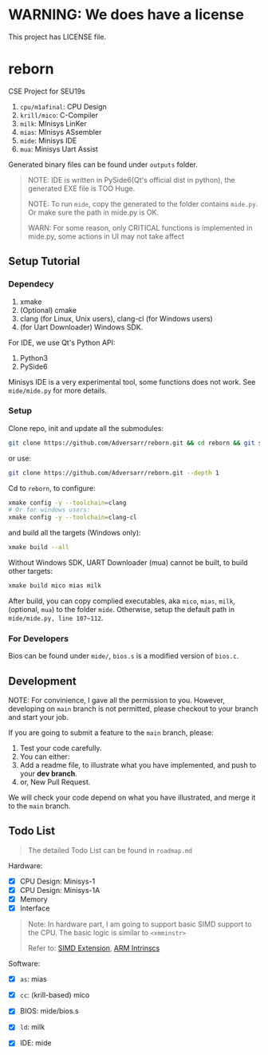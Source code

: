 # WARNING: We does have a license 

This project has LICENSE file.

# reborn

CSE Project for SEU19s

1. `cpu/m1afinal`: CPU Design
2. `krill/mico`: C-Compiler
3. `milk`: MInisys LinKer
4. `mias`: MInisys ASsembler
5. `mide`: Minisys IDE
6. `mua`: Minisys Uart Assist

Generated binary files can be found under `outputs` folder.

> NOTE: IDE is written in PySide6(Qt's official dist in python), the generated EXE file is TOO Huge.
> 
> NOTE: To run `mide`, copy the generated to the folder contains `mide.py`. Or make sure the path in mide.py is OK.
>
> WARN: For some reason, only CRITICAL functions is implemented in mide.py, some actions in UI may not take affect

## Setup Tutorial

### Dependecy

1. xmake
2. (Optional) cmake
3. clang (for Linux, Unix users), clang-cl (for Windows users)
4. (for Uart Downloader) Windows SDK.

For IDE, we use Qt's Python API:

1. Python3
2. PySide6

Minisys IDE is a very experimental tool, some functions does not work. See `mide/mide.py` for more details.

### Setup

Clone repo, init and update all the submodules:

```sh
git clone https://github.com/Adversarr/reborn.git && cd reborn && git submodule --init --recursive
```

or use:

```sh
git clone https://github.com/Adversarr/reborn.git --depth 1
```

Cd to `reborn`, to configure:

```sh
xmake config -y --toolchain=clang
# Or for windows users:
xmake config -y --toolchain=clang-cl
```

and build all the targets (Windows only):

```sh
xmake build --all
```

Without Windows SDK, UART Downloader (mua) cannot be built, to build other targets:

```sh
xmake build mico mias milk
```

After build, you can copy complied executables, aka `mico`, `mias`, `milk`, (optional, `mua`) to the folder `mide`. Otherwise, setup the default path in `mide/mide.py, line 107~112`.

### For Developers

Bios can be found under `mide/`, `bios.s` is a modified version of `bios.c`.

## Development

NOTE: For convinience, I gave all the permission to you. However, developing on `main` branch is not permitted, please checkout to your branch and start your job.

If you are going to submit a feature to the `main` branch, please:

1. Test your code carefully.
2. You can either:
  1. Add a readme file, to illustrate what you have implemented, and push to your **dev branch**.
  2. or, New Pull Request. 

We will check your code depend on what you have illustrated, and merge it to the `main` branch.

## Todo List

> The detailed Todo List can be found in `roadmap.md`

Hardware:

- [x] CPU Design: Minisys-1
- [x] CPU Design: Minisys-1A
- [x] Memory
- [x] Interface

> Note: In hardware part, I am going to support basic SIMD support to the CPU. The basic logic is similar to `<xmminstr>`
> 
> Refer to: [SIMD Extension](https://learn.microsoft.com/en-us/cpp/parallel/openmp/openmp-simd?view=msvc-170), [ARM Intrinscs](https://learn.microsoft.com/en-us/cpp/parallel/openmp/openmp-simd?view=msvc-170)

Software:


- [x] `as`: mias
- [x] `cc`: (krill-based) mico
- [x] BIOS: mide/bios.s
- [x] `ld`: milk
- [x] IDE: mide





